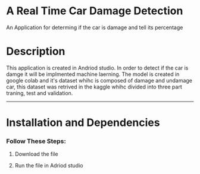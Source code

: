 
# A Real Time Car Damage Detection

An Application for determing if the car is damage and tell its percentage 

# Description

This application is created in Andriod studio. In order to detect if the car is damge it will be implmented machine laerning. The model is created in google colab and it's dataset whihc is composed of damage and undamage car, this dataset was retrived in the kaggle whihc divided into three part traning, test and validation. 
***

# Installation and Dependencies
### Follow These Steps:

1. Download the file
   
3. Run the file in Adriod studio


